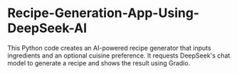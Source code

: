 # Recipe-Generation-App-Using-DeepSeek-AI
This Python code creates an AI-powered recipe generator that inputs ingredients and an optional cuisine preference. It requests DeepSeek's chat model to generate a recipe and shows the result using Gradio.
